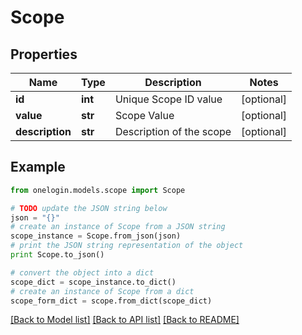 # Scope


## Properties
Name | Type | Description | Notes
------------ | ------------- | ------------- | -------------
**id** | **int** | Unique Scope ID value | [optional] 
**value** | **str** | Scope Value | [optional] 
**description** | **str** | Description of the scope | [optional] 

## Example

```python
from onelogin.models.scope import Scope

# TODO update the JSON string below
json = "{}"
# create an instance of Scope from a JSON string
scope_instance = Scope.from_json(json)
# print the JSON string representation of the object
print Scope.to_json()

# convert the object into a dict
scope_dict = scope_instance.to_dict()
# create an instance of Scope from a dict
scope_form_dict = scope.from_dict(scope_dict)
```
[[Back to Model list]](../README.md#documentation-for-models) [[Back to API list]](../README.md#documentation-for-api-endpoints) [[Back to README]](../README.md)


